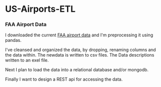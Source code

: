 # US-Airports-ETL

### FAA Airport Data

I downloaded the current [FAA airport data](https://www.faa.gov/airports/airport_safety/airportdata_5010/#importers) and I'm preprocessing it using pandas. 

I've cleansed and organized the data, by dropping, renaming columns and the data within. The newdata is written to csv files. The Data descriptions written to an exel file.

Next I plan to load the data into a relational database and/or mongodb. 

Finally I want to design a REST api for accessing the data.

